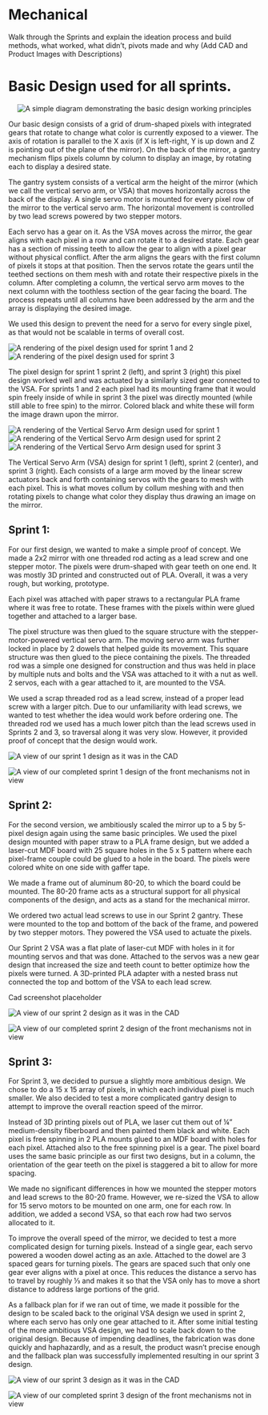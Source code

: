 # Mechanical 
Walk through the Sprints and explain the ideation process and build methods, what worked, what didn’t, pivots made and why
(Add CAD and Product Images with Descriptions)


# Basic Design used for all sprints.
<div style="text-align: center;">
  
![A simple diagram demonstrating the basic design working principles](https://raw.githubusercontent.com/mcuevas-olin/pie-2023-03/gh-pages/mechanical-mirror/Images/MMMechanismPrinciples.png "Mechanism Principles Diagram")

</div>


Our basic design consists of a grid of drum-shaped pixels with integrated gears that rotate to change what color is currently exposed to a viewer. The axis of rotation is parallel to the X axis (if X is left-right, Y is up down and Z is pointing out of the plane of the mirror). On the back of the mirror, a gantry mechanism flips pixels column by column to display an image, by rotating each to display a desired state.

The gantry system consists of a vertical arm the height of the mirror (which we call the vertical servo arm, or VSA) that moves horizontally across the back of the display. A single servo motor is mounted for every pixel row of the mirror to the vertical servo arm. The horizontal movement is controlled by two lead screws powered by two stepper motors. 

Each servo has a gear on it. As the VSA moves across the mirror, the gear aligns with each pixel in a row and can rotate it to a desired state. Each gear has a section of missing teeth to allow the gear to align with a pixel gear without physical conflict. After the arm aligns the gears with the first column of pixels it stops at that position. Then the servos rotate the gears until the teethed sections on them mesh with and rotate their respective pixels in the column. After completing a column, the vertical servo arm moves to the next column with the toothless section of the gear facing the board. The process repeats until all columns have been addressed by the arm and the array is displaying the desired image. 

We used this design to prevent the need for a servo for every single pixel, as that would not be scalable in terms of overall cost.


![A rendering of the pixel design used for sprint 1 and 2](https://raw.githubusercontent.com/mcuevas-olin/pie-2023-03/gh-pages/mechanical-mirror/Images/PixelSp12.png "Sprint 1 and 2 pixel")
![A rendering of the pixel design used for sprint 3](https://raw.githubusercontent.com/mcuevas-olin/pie-2023-03/gh-pages/mechanical-mirror/Images/PixelSp3.png "Sprint 3 pixel")

The pixel design for sprint 1 sprint 2 (left), and sprint 3 (right) this pixel design worked well and was actuated by a similarly sized gear connected to the VSA. For sprints 1 and 2 each pixel had its mounting frame that it would spin freely inside of while in sprint 3 the pixel was directly mounted (while still able to free spin) to the mirror. Colored black and white these will form the image drawn upon the mirror.




![A rendering of the Vertical Servo Arm design used for sprint 1](https://raw.githubusercontent.com/mcuevas-olin/pie-2023-03/gh-pages/mechanical-mirror/Images/VSASp1.png "Sprint 1 Vertical Servo Arm")
![A rendering of the Vertical Servo Arm design used for sprint 2](https://raw.githubusercontent.com/mcuevas-olin/pie-2023-03/gh-pages/mechanical-mirror/Images/VSASp2.png "Sprint 2 Vertical Servo Arm")
![A rendering of the Vertical Servo Arm design used for sprint 3](https://raw.githubusercontent.com/mcuevas-olin/pie-2023-03/gh-pages/mechanical-mirror/Images/VSASp3.png "Sprint 3 Vertical Servo Arm")

The Vertical Servo Arm (VSA) design for sprint 1 (left), sprint 2 (center), and sprint 3 (right). Each consists of a large arm moved by the linear screw actuators back and forth containing servos with the gears to mesh with each pixel. This is what moves collum by collum meshing with and then rotating pixels to change what color they display thus drawing an image on the mirror.




## Sprint 1:
For our first design, we wanted to make a simple proof of concept. We made a 2x2 mirror with one threaded rod acting as a lead screw and one stepper motor. The pixels were drum-shaped with gear teeth on one end. It was mostly 3D printed and constructed out of PLA. Overall, it was a very rough, but working, prototype.

Each pixel was attached with paper straws to a rectangular PLA frame where it was free to rotate. These frames with the pixels within were glued together and attached to a larger base.

The pixel structure was then glued to the square structure with the stepper-motor-powered vertical servo arm. The moving servo arm was further locked in place by 2 dowels that helped guide its movement. This square structure was then glued to the piece containing the pixels. The threaded rod was a simple one designed for construction and thus was held in place by multiple nuts and bolts and the VSA was attached to it with a nut as well. 2 servos, each with a gear attached to it, are mounted to the VSA. 

We used a scrap threaded rod as a lead screw, instead of a proper lead screw with a larger pitch. Due to our unfamiliarity with lead screws, we wanted to test whether the idea would work before ordering one. The threaded rod we used has a much lower pitch than the lead screws used in Sprints 2 and 3, so traversal along it was very slow. However, it provided proof of concept that the design would work.


![A view of our sprint 1 design as it was in the CAD](https://raw.githubusercontent.com/mcuevas-olin/pie-2023-03/gh-pages/mechanical-mirror/Images/SP1CADrender.png "Sprint 1 CAD Render")

![A view of our completed sprint 1 design of the front mechanisms not in view](https://raw.githubusercontent.com/mcuevas-olin/pie-2023-03/gh-pages/mechanical-mirror/Images/SP1RealPic.jpg "Sprint 1 Output")


## Sprint 2: 
For the second version, we ambitiously scaled the mirror up to a 5 by 5-pixel design again using the same basic principles. We used the pixel design mounted with paper straw to a PLA frame design, but we added a laser-cut MDF board with 25 square holes in the 5 x 5 pattern where each pixel-frame couple could be glued to a hole in the board. The pixels were colored white on one side with gaffer tape. 

We made a frame out of aluminum 80-20, to which the board could be mounted. The 80-20 frame acts as a structural support for all physical components of the design, and acts as a stand for the mechanical mirror.

We ordered two actual lead screws to use in our Sprint 2 gantry. These were mounted to the top and bottom of the back of the frame, and powered by two stepper motors. They powered the VSA used to actuate the pixels. 

Our Sprint 2 VSA was a flat plate of laser-cut MDF with holes in it for mounting servos and that was done. Attached to the servos was a new gear design that increased the size and teeth count to better optimize how the pixels were turned. A 3D-printed PLA adapter with a nested brass nut connected the top and bottom of the VSA to each lead screw.

Cad screenshot placeholder

![A view of our sprint 2 design as it was in the CAD](https://raw.githubusercontent.com/mcuevas-olin/pie-2023-03/gh-pages/mechanical-mirror/Images/SP2CADrender.png "Sprint 2 CAD Render")

![A view of our completed sprint 2 design of the front mechanisms not in view](https://raw.githubusercontent.com/mcuevas-olin/pie-2023-03/gh-pages/mechanical-mirror/Images/SP2RealPic.jpg "Sprint 2 Output")


## Sprint 3:
For Sprint 3, we decided to pursue a slightly more ambitious design. We chose to do a 15 x 15 array of pixels, in which each individual pixel is much smaller. We also decided to test a more complicated gantry design to attempt to improve the overall reaction speed of the mirror.

Instead of 3D printing pixels out of PLA, we laser cut them out of ¼” medium-density fiberboard and then painted them black and white. Each pixel is free spinning in 2 PLA mounts glued to an MDF board with holes for each pixel. Attached also to the free spinning pixel is a gear. The pixel board uses the same basic principle as our first two designs, but in a column, the orientation of the gear teeth on the pixel is staggered a bit to allow for more spacing. 

We made no significant differences in how we mounted the stepper motors and lead screws to the 80-20 frame. However, we re-sized the VSA to allow for 15 servo motors to be mounted on one arm, one for each row. In addition, we added a second VSA, so that each row had two servos allocated to it.

To improve the overall speed of the mirror, we decided to test a more complicated design for turning pixels. Instead of a single gear, each servo powered a wooden dowel acting as an axle. Attached to the dowel are 3 spaced gears for turning pixels. The gears are spaced such that only one gear ever aligns with a pixel at once. This reduces the distance a servo has to travel by roughly ⅓ and makes it so that the VSA only has to move a short distance to address large portions of the grid. 

As a fallback plan for if we ran out of time, we made it possible for the design to be scaled back to the original VSA design we used in sprint 2, where each servo has only one gear attached to it. After some initial testing of the more ambitious VSA design, we had to scale back down to the original design. Because of impending deadlines, the fabrication was done quickly and haphazardly, and as a result, the product wasn’t precise enough and the fallback plan was successfully implemented resulting in our sprint 3 design. 

![A view of our sprint 3 design as it was in the CAD](https://raw.githubusercontent.com/mcuevas-olin/pie-2023-03/gh-pages/mechanical-mirror/Images/SP1CADrender.png "Sprint 3 CAD Render")

![A view of our completed sprint 3 design of the front mechanisms not in view](https://raw.githubusercontent.com/mcuevas-olin/pie-2023-03/gh-pages/mechanical-mirror/Images/SP3RealPic.jpg "Sprint 3 Output")
